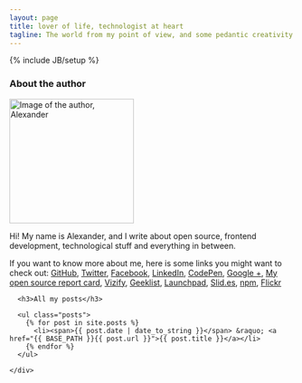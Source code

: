 ```yaml
---
layout: page
title: lover of life, technologist at heart
tagline: The world from my point of view, and some pedantic creativity
---
```

{% include JB/setup %}

<div class="container">
  <div class="row">
    <div class="col-md-12">
      <div class="well about_the_author clearfix">
        <h3>About the author</h3>
        <img width="220" height="220" src="https://secure.gravatar.com/avatar/e4885fa3c6db55194cb2eb9e81dac456?s=220" class="avatar" alt="Image of the author, Alexander"/>
        <p>
          Hi! My name is Alexander, and I write about open source, frontend development, technological stuff and everything in between.
        </p>
        <p>
          If you want to know more about me, here is some links you might want to check out: <a href="https://github.com/phun-ky">GitHub</a>, <a href="https://twitter.com/phun_ky">Twitter</a>, <a href="https://nb-no.facebook.com/phunky.net">Facebook</a>, <a href="http://no.linkedin.com/in/alexanderroyne">LinkedIn</a>, <a href="http://codepen.io/phun-ky/">CodePen</a>, <a href="https://plus.google.com/109212745239771225705/posts">Google +</a>, <a href="http://osrc.dfm.io/phun-ky">My open source report card</a>, <a href="https://www.vizify.com/alexander-vassbotn-ryne-helgesen/">Vizify</a>, <a href="https://geekli.st/ph001">Geeklist</a>, <a href="https://launchpad.net/~alexander-phun-ky">Launchpad</a>, <a href="http://slid.es/phun_ky/">Slid.es</a>, <a href="https://www.npmjs.org/~phun-ky">npm</a>, <a href="http://www.flickr.com/photos/phun-ky/">Flickr</a>
        </p>
      </div>
    </div>
  </div>
  <div class="row">
    <div class="col-md-12">

      <h3>All my posts</h3>

      <ul class="posts">
        {% for post in site.posts %}
          <li><span>{{ post.date | date_to_string }}</span> &raquo; <a href="{{ BASE_PATH }}{{ post.url }}">{{ post.title }}</a></li>
        {% endfor %}
      </ul>

    </div>
  </div>
</div>
